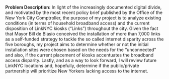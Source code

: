 **Problem Description:**
In light of the increasingly documented digital divide, and motivated by the most recent policy brief published by the Office of the New York City Comptroller, the purpose of my project is to analyze existing conditions (in terms of household broadband access) and the current disposition of LinkNYC kiosks (“Links”) throughout the city. Given the fact that Mayor Bill de Blasio conceived the installation of more than 7,000 links as a self-funded strategy to tackle the so called internet disparity across the five boroughs, my project aims to determine whether or not the initial installation sites were chosen based on the needs for the “unconnected” and also, if the current placement of kiosks accentuates the broadband access disparity. Lastly, and as a way to look forward, I will review future LinkNYC locations and, hopefully, determine if the public/private partnership will prioritize New Yorkers lacking access to the internet. 